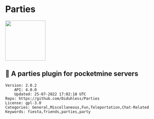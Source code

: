 # Parties
<img src="https://raw.githubusercontent.com/Diduhless/Parties/a3a8583ab352be37f1315a2d4430aa8f3c0f4f57/icon.png" width="128" height="128" />

## 🎉 A parties plugin for pocketmine servers
```properties
Version: 2.0.2
    API: 4.0.0
    Updated: 25-07-2022 17:02:18 UTC
Repo: https://github.com/Diduhless/Parties
License: gpl-3.0
Categories: General,Miscellaneous,Fun,Teleportation,Chat-Related
Keywords: fiesta,friends,parties,party
```